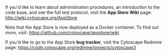 If you'd like to learn about administration procedures, an introduction to the code base, and see the full test protocol, visit the __App Store Wiki__ page:
<http://wiki.cytoscape.org/AppStore>

Note that the App Store is now deployed as a Docker container. To find out more, visit: https://github.com/cytoscape/appstore/wiki

If you'd like to go to the App Store __bug tracker__, visit the Cytoscape Redmine page: <https://code.cytoscape.org/redmine/projects/cytoscape3>
